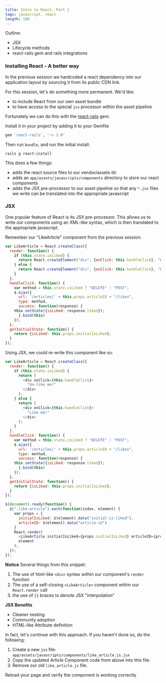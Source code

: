 ```yaml
---
title: Intro to React, Part 2
tags: javascript, react
length: 180
---
```



Outline:

* JSX
* Lifecycle methods
* react-rails gem and rails integrations


### Installing React - A better way

In the previous session we hardcoded a react
dependency into our application layout by sourcing
it from its public CDN link.

For this session, let's do something more permanent.
We'd like:

* to include React from our own asset bundle
* to have access to the special `jsx` processor
within the asset pipeline

Fortunately we can do this with the [react-rails](https://github.com/reactjs/react-rails)
gem.

Install it in your project by adding it to your Gemfile

```ruby
gem 'react-rails', '~> 1.0'
```

Then run `bundle`, and run the initial install:

```
rails g react:install
```

This does a few things:

* adds the react source files to our vendor/assets dir
* adds an `app/assets/javascripts/components` directory
to store our react components
* adds the JSX pre-processor to our asset pipeline so that
any `*.jsx` files we write can be translated into the appropriate javascript

### JSX

One popular feature of React is its JSX pre-processor. This
allows us to write our components using an XML-like
syntax, which is then translated to the appropriate javascript.

Remember our "LikeArticle" component from the previous session:

```javascript
var LikeArticle = React.createClass({
  render: function() {
    if (this.state.isLiked) {
      return React.createElement("div", {onClick: this.handleClick}, "Un-Like Me!");
    } else {
      return React.createElement("div", {onClick: this.handleClick}, "Like Me!");
    }
  },
  handleClick: function() {
    var method = this.state.isLiked ? "DELETE" : "POST";
    $.ajax({
      url: '/articles/' + this.props.articleID + "/likes",
      type: method,
      success: function(response) {
	this.setState({isLiked: response.liked});
      }.bind(this)
    });
  },
  getInitialState: function() {
    return {isLiked: this.props.initialIsLiked};
  }
});
```

Using JSX, we could re-write this component like so:

```javascript
var LikeArticle = React.createClass({
  render: function() {
    if (this.state.isLiked) {
      return (
        <div onClick={this.handleClick}>
    	  "Un-like me!"
    	</div>
      );
    } else {
      return (
        <div onClick={this.handleClick}>
          "Like me!"
        </div>
      );
    }
  },
  handleClick: function() {
    var method = this.state.isLiked ? "DELETE" : "POST";
    $.ajax({
      url: '/articles/' + this.props.articleID + "/likes",
      type: method,
      success: function(response) {
	this.setState({isLiked: response.liked});
      }.bind(this)
    });
  },
  getInitialState: function() {
    return {isLiked: this.props.initialIsLiked};
  }
});

$(document).ready(function() {
  $(".like-article").each(function(index, element) {
    var props = {
      initialIsLiked: $(element).data("initial-is-liked"),
      articleID: $(element).data("article-id")
    }
    React.render(
      <LikeArticle initialIsLiked={props.initialIsLiked} articleID={props.articleID} />,
      element
    );
  });
});
```

__Notice__ Several things from this snippet:

1. The use of html-like `<div>` syntax within our
component's `render` function
2. The use of a self-closing `<LikeArticle>` component
within our `React.render` call
3. the use of `{}` braces to denote JSX "interpolation"

__JSX Benefits__

* Cleaner nesting
* Community adoption
* HTML-like Attribute definition

In fact, let's continue with this approach. If you haven't
done so, do the following:

1. Create a new `jsx` file: `app/assets/javascripts/components/like_article.js.jsx`
2. Copy the updated Article Component code from above into this file.
3. Remove our old `like_article.js` file.

Reload your page and verify the component is working correctly


